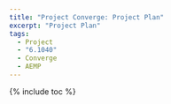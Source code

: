 ```yaml
---
title: "Project Converge: Project Plan"
excerpt: "Project Plan"
tags:
  - Project
  - "6.1040"
  - Converge
  - AEMP
---
```


{% include toc %}